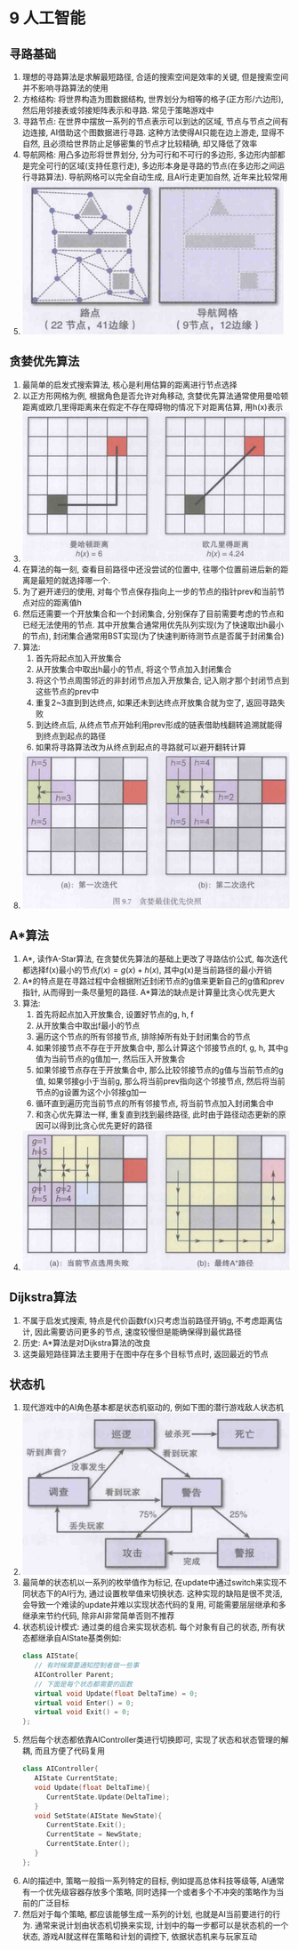 # 9 人工智能

## 寻路基础

1. 理想的寻路算法是求解最短路径, 合适的搜索空间是效率的关键, 但是搜索空间并不影响寻路算法的使用
2. 方格结构: 将世界构造为图数据结构, 世界划分为相等的格子(正方形/六边形), 然后用邻接表或邻接矩阵表示和寻路. 常见于策略游戏中
3. 寻路节点: 在世界中摆放一系列的节点表示可以到达的区域, 节点与节点之间有边连接, AI借助这个图数据进行寻路. 这种方法使得AI只能在边上游走, 显得不自然, 且必须给世界防止足够密集的节点才比较精确, 却又降低了效率
4. 导航网格: 用凸多边形将世界划分, 分为可行和不可行的多边形, 多边形内部都是完全可行的区域(支持任意行走), 多边形本身是寻路的节点(在多边形之间运行寻路算法). 导航网格可以完全自动生成, 且AI行走更加自然, 近年来比较常用
5. ![picture 16](Media/7818a3ce869ebe9a93118025fb531710ed49750187fe3331621afa9dbe2aa666.png)  

## 贪婪优先算法

1. 最简单的启发式搜索算法, 核心是利用估算的距离进行节点选择
2. 以正方形网格为例, 根据角色是否允许对角移动, 贪婪优先算法通常使用曼哈顿距离或欧几里得距离来在假定不存在障碍物的情况下对距离估算, 用h(x)表示
3. ![picture 17](Media/b6a3b7ef87ad09f96405f27deb75c46db27ee71ac0b195989f8b19635ec8af34.png)  
4. 在算法的每一刻, 查看目前路径中还没尝试的位置中, 往哪个位置前进后新的距离是最短的就选择哪一个.
5. 为了避开递归的使用, 对每个节点保存指向上一步的节点的指针prev和当前节点对应的距离值h
6. 然后还需要一个开放集合和一个封闭集合, 分别保存了目前需要考虑的节点和已经无法使用的节点. 其中开放集合通常用优先队列实现(为了快速取出h最小的节点), 封闭集合通常用BST实现(为了快速判断待测节点是否属于封闭集合)
7. 算法:
   1. 首先将起点加入开放集合
   2. 从开放集合中取出h最小的节点, 将这个节点加入封闭集合
   3. 将这个节点周围邻近的非封闭节点加入开放集合, 记入刚才那个封闭节点到这些节点的prev中
   4. 重复2~3直到到达终点, 如果还未到达终点开放集合就为空了, 返回寻路失败
   5. 到达终点后, 从终点节点开始利用prev形成的链表借助栈翻转追溯就能得到终点到起点的路径
   6. 如果将寻路算法改为从终点到起点的寻路就可以避开翻转计算
8. ![picture 18](Media/32e90fb013ef618a58b5217ec1e8cd29d3697727a6c4c4bd78c220fb747b8125.png)  

## A*算法

1. A\*, 读作A-Star算法, 在贪婪优先算法的基础上更改了寻路估价公式, 每次迭代都选择f(x)最小的节点$f(x) = g(x) + h(x)$, 其中g(x)是当前路径的最小开销
2. A\*的特点是在寻路过程中会根据附近封闭节点的g值来更新自己的g值和prev指针, 从而得到一条尽量短的路径. A\*算法的缺点是计算量比贪心优先更大
3. 算法: 
   1. 首先将起点加入开放集合, 设置好节点的g, h, f
   2. 从开放集合中取出f最小的节点
   3. 遍历这个节点的所有邻接节点, 排除掉所有处于封闭集合的节点
   4. 如果邻接节点不存在于开放集合中, 那么计算这个邻接节点的f, g, h, 其中g值为当前节点的g值加一, 然后压入开放集合
   5. 如果邻接节点存在于开放集合中, 那么比较邻接节点的g值与当前节点的g值, 如果邻接g小于当前g, 那么将当前prev指向这个邻接节点, 然后将当前节点的g设置为这个小邻接g加一
   6. 循环直到遍历完当前节点的所有邻接节点, 将当前节点加入封闭集合中
   7. 和贪心优先算法一样, 重复直到找到最终路径, 此时由于路径动态更新的原因可以得到比贪心优先更好的路径
4. ![picture 1](Media/21efefd4ffd01b0dae0b25ccbcb82ca13a842271c5c756873d85cc1c068d8043.png)  

## Dijkstra算法

1. 不属于启发式搜索, 特点是代价函数f(x)只考虑当前路径开销g, 不考虑距离估计, 因此需要访问更多的节点, 速度较慢但是能确保得到最优路径
2. 历史: A\*算法是对Dijkstra算法的改良
3. 这类最短路径算法主要用于在图中存在多个目标节点时, 返回最近的节点

## 状态机

1. 现代游戏中的AI角色基本都是状态机驱动的, 例如下图的潜行游戏敌人状态机
2. ![picture 2](Media/f44134d19d1c2c69d7fdc0801f02ef5ec341c4a17f5fc3ed0649b75c35e91361.png)  
3. 最简单的状态机以一系列的枚举值作为标记, 在update中通过switch来实现不同状态下的AI行为, 通过设置枚举值来切换状态. 这种实现的缺陷是很不灵活, 会导致一个难读的update并难以实现状态代码的复用, 可能需要层层继承和多继承来节约代码, 除非AI非常简单否则不推荐
4. 状态机设计模式: 通过类的组合来实现状态机. 每个对象有自己的状态, 所有状态都继承自AIState基类例如:
   ```C++
   class AIState{
      // 有时候需要通知控制者做一些事
      AIController Parent;
      // 下面是每个状态都需要的函数
      virtual void Update(float DeltaTime) = 0;
      virtual void Enter() = 0;
      virtual void Exit() = 0;
   };
   ```
5. 然后每个状态都依靠AIController类进行切换即可, 实现了状态和状态管理的解耦, 而且方便了代码复用
   ```C++
   class AIController{
      AIState CurrentState;
      void Update(float DeltaTime){
         CurrentState.Update(DeltaTime);
      }
      void SetState(AIState NewState){
         CurrentState.Exit();
         CurrentState = NewState;
         CurrentState.Enter();
      }
   };
   ```
6. AI的描述中, 策略一般指一系列特定的目标, 例如提高总体科技等级等, AI通常有一个优先级容器存放多个策略, 同时选择一个或者多个不冲突的策略作为当前的广泛目标
7. 然后对于每个策略, 都应该能够生成一系列的计划, 也就是AI当前要进行的行为. 通常来说计划由状态机切换来实现, 计划中的每一步都可以是状态机的一个状态, 游戏AI就这样在策略和计划的调控下, 依据状态机来与玩家互动